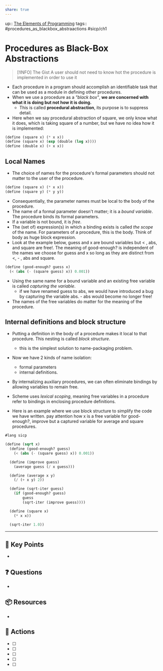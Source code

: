 ```yaml
---
share: true
---
```

up:: [The Elements of Programming](./The%20Elements%20of%20Programming.md)
tags:: #procedures_as_blackbox_abstraactions #sicp/ch1 

# Procedures as Black-Box Abstractions

> [!INFO] The Gist
> A user should not need to know hot the procedure is implemented in order to use it

- Each procedure in a program should accomplish an identifiable task that can be used as a module in defining other procedures.
- When we use a procedure as a  *"black box"*, **we are concerned with what it is doing but not how it is doing.**
	- This is called **procedural abstraction**, its purpose is to suppress detail.
- Here when we say procedural abstraction of square, we only know what it does, which is taking square of a number, but we have no idea how it is implemented:
```Scheme
(define (square x) (* x x))
(define (square x) (exp (double (log x))))
(define (double x) (+ x x))
```

## Local Names
- The choice of names for the procedure's formal parameters should not matter to the user of the procedure.
```Scheme
(define (square x) (* x x))
(define (square y) (* y y))
```
- Consequentially, the parameter names must be local to the body of the procedure.
- The name of a formal parameter doesn't matter; it is a *bound variable*. The procedure binds its formal parameters.
- If a variable is not bound, it is *free*.
- The (set of) expression(s) in which a binding exists is called *the scope* of the name. For parameters of a procedure, this is the body. Think of body as huge block expression.
- Look at the example below, guess and x are bound variables but < , abs, and square are free!.  The meaning of good-enough? is independent of the names we choose for guess and x so long as they are distinct from <, - , abs and square.
```Scheme
(define (good-enough? guess x)
  (< (abs (- (square guess) x)) 0.001))
```
- Using the same name for a bound variable and an existing free variable is called *capturing the variable*.
	- if we have renamed guess to abs, we would have introduced a bug by capturing the variable abs. - abs would become no longer free!
- The names of the free variables do matter for the meaning of the procedure.

## Internal definitions and block structure

- Putting a definition in the body of a procedure makes it local to that procedure. This nesting is called *block structure*.
	- this is the simplest solution to name-packaging problem.
- Now we have 2 kinds of name isolation: 
	- formal parameters
	- internal definitions.
- By internalizing auxiliary procedures, we can often eliminate bindings by allowing variables to remain free.
- Scheme uses *lexical scoping*, meaning free variables in a procedure refer to bindings in enclosing procedure definitions.

- Here is an example where we use block structure to simplify the code we have written. pay attention how x is a free variable for good-enough?, improve but a captured variable for average and square procedures.

```Scheme
#lang sicp

(define (sqrt x)
  (define (good-enough? guess)
    (< (abs (- (square guess) x)) 0.001))

  (define (improve guess)
    (average guess (/ x guess)))

  (define (average x y)
    (/ (+ x y) 2))

  (define (sqrt-iter guess)
    (if (good-enough? guess)
        guess
        (sqrt-iter (improve guess))))

  (define (square x)
    (* x x))
  
  (sqrt-iter 1.0))
```

---

## 🔑 Key Points
- 
## ❓ Questions
- 
## 📦 Resources
- 
## 🎯 Actions
- [ ] 
- [ ] 
- [ ] 
- [ ] 
- [ ] 